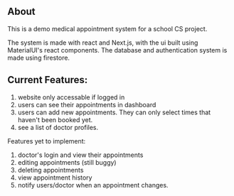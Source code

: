 ## About

This is a demo medical appointment system for a school CS project.

The system is made with react and Next.js,
with the ui built using MaterialUI's react components. 
The database and authentication system is made using firestore.

## Current Features:
1. website only accessable if logged in
2. users can see their appointments in dashboard
3. users can add new appointments. They can only select times that haven't been booked yet.
4. see a list of doctor profiles.

Features yet to implement:
1. doctor's login and view their appointments
2. editing appointments (still buggy)
3. deleting appointments
4. view appointment history
5. notify users/doctor when an appointment changes.
